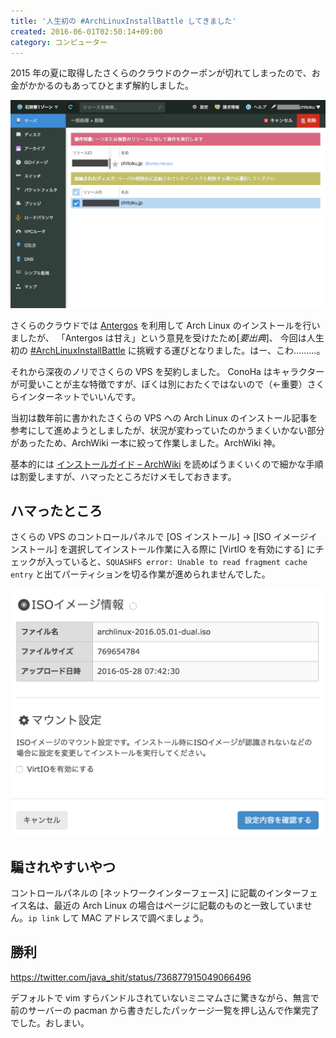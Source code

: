 ```yaml
---
title: '人生初の #ArchLinuxInstallBattle してきました'
created: 2016-06-01T02:50:14+09:00
category: コンピューター
---
```

2015 年の夏に取得したさくらのクラウドのクーポンが切れてしまったので、お金がかかるのもあってひとまず解約しました。

![](../media/quit-sakura-cloud.png)

さくらのクラウドでは [Antergos](https://antergos.com/) を利用して Arch Linux のインストールを行いましたが、
「Antergos は甘え」という意見を受けたため[*要出典*]、
今回は人生初の [#ArchLinuxInstallBattle](https://twitter.com/search?q=#ArchLinuxInstallBattle) に挑戦する運びとなりました。はー、こわ………。
</p>

<!-- more -->

それから深夜のノリでさくらの VPS を契約しました。
ConoHa はキャラクターが可愛いことが主な特徴ですが、ぼくは別におたくではないので（←重要）さくらインターネットでいいんです。

当初は数年前に書かれたさくらの VPS への Arch Linux のインストール記事を参考にして進めようとしましたが、状況が変わっていたのかうまくいかない部分があったため、ArchWiki 一本に絞って作業しました。ArchWiki 神。

基本的には [インストールガイド – ArchWiki](https://wiki.archlinuxjp.org/index.php/インストールガイド) を読めばうまくいくので細かな手順は割愛しますが、ハマったところだけメモしておきます。

## ハマったところ

さくらの VPS のコントロールパネルで [OS インストール] → [ISO イメージインストール] を選択してインストール作業に入る際に [VirtIO を有効にする] にチェックが入っていると、`SQUASHFS error: Unable to read fragment cache entry` と出てパーティションを切る作業が進められませんでした。

![](../media/sakura-vps-os-install-iso.png)

## 騙されやすいやつ

コントロールパネルの [ネットワークインターフェース] に記載のインターフェイス名は、最近の Arch Linux の場合はページに記載のものと一致していません。`ip link` して MAC アドレスで調べましょう。

## 勝利

https://twitter.com/java_shit/status/736877915049066496

デフォルトで vim すらバンドルされていないミニマムさに驚きながら、無言で前のサーバーの pacman から書きだしたパッケージ一覧を押し込んで作業完了でした。おしまい。
